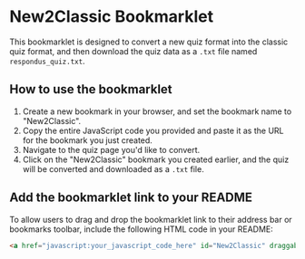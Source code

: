 # New2Classic Bookmarklet

This bookmarklet is designed to convert a new quiz format into the classic quiz format, and then download the quiz data as a `.txt` file named `respondus_quiz.txt`.

## How to use the bookmarklet

1. Create a new bookmark in your browser, and set the bookmark name to "New2Classic".
2. Copy the entire JavaScript code you provided and paste it as the URL for the bookmark you just created.
3. Navigate to the quiz page you'd like to convert.
4. Click on the "New2Classic" bookmark you created earlier, and the quiz will be converted and downloaded as a `.txt` file.

## Add the bookmarklet link to your README

To allow users to drag and drop the bookmarklet link to their address bar or bookmarks toolbar, include the following HTML code in your README:

```html
<a href="javascript:your_javascript_code_here" id="New2Classic" draggable="true" ondragstart="event.dataTransfer.setData('text/plain', this.href);">New2Classic</a>
